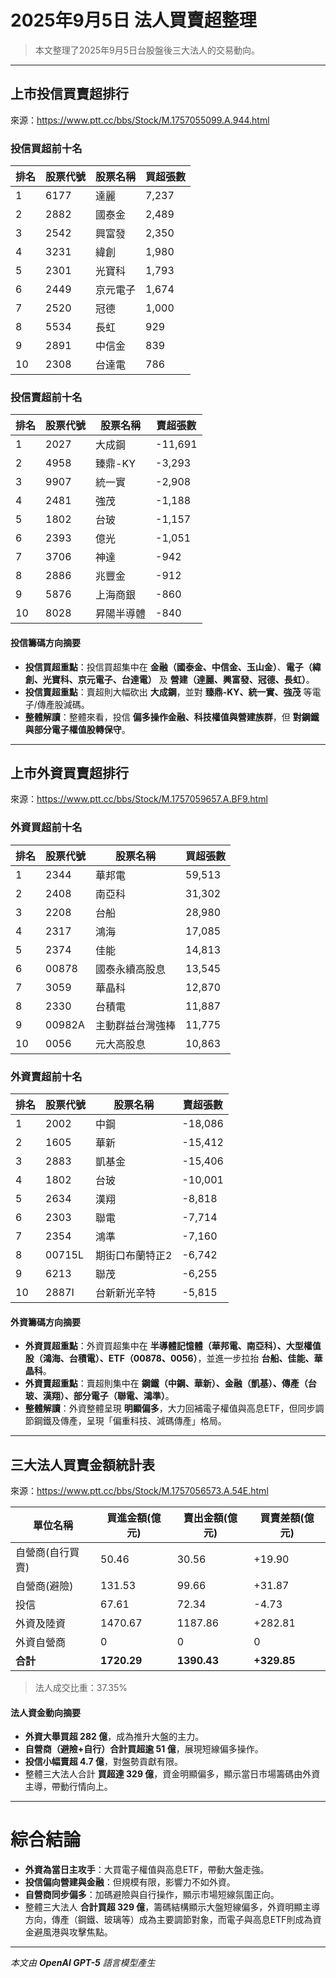 # 2025年9月5日 法人買賣超整理

> 本文整理了2025年9月5日台股盤後三大法人的交易動向。

---

## 上市投信買賣超排行
來源：<https://www.ptt.cc/bbs/Stock/M.1757055099.A.944.html>

### 投信買超前十名
| 排名 | 股票代號 | 股票名稱   | 買超張數 |
|------|----------|------------|----------|
| 1    | 6177     | 達麗       | 7,237    |
| 2    | 2882     | 國泰金     | 2,489    |
| 3    | 2542     | 興富發     | 2,350    |
| 4    | 3231     | 緯創       | 1,980    |
| 5    | 2301     | 光寶科     | 1,793    |
| 6    | 2449     | 京元電子   | 1,674    |
| 7    | 2520     | 冠德       | 1,000    |
| 8    | 5534     | 長虹       | 929      |
| 9    | 2891     | 中信金     | 839      |
| 10   | 2308     | 台達電     | 786      |

### 投信賣超前十名
| 排名 | 股票代號 | 股票名稱   | 賣超張數 |
|------|----------|------------|----------|
| 1    | 2027     | 大成鋼     | -11,691  |
| 2    | 4958     | 臻鼎-KY    | -3,293   |
| 3    | 9907     | 統一實     | -2,908   |
| 4    | 2481     | 強茂       | -1,188   |
| 5    | 1802     | 台玻       | -1,157   |
| 6    | 2393     | 億光       | -1,051   |
| 7    | 3706     | 神達       | -942     |
| 8    | 2886     | 兆豐金     | -912     |
| 9    | 5876     | 上海商銀   | -860     |
| 10   | 8028     | 昇陽半導體 | -840     |

#### 投信籌碼方向摘要
- **投信買超重點**：投信買超集中在 **金融（國泰金、中信金、玉山金）**、**電子（緯創、光寶科、京元電子、台達電）** 及 **營建（達麗、興富發、冠德、長虹）**。
- **投信賣超重點**：賣超則大幅砍出 **大成鋼**，並對 **臻鼎-KY、統一實、強茂** 等電子/傳產股減碼。
- **整體解讀**：整體來看，投信 **偏多操作金融、科技權值與營建族群**，但 **對鋼鐵與部分電子權值股轉保守**。

---

## 上市外資買賣超排行
來源：<https://www.ptt.cc/bbs/Stock/M.1757059657.A.BF9.html>

### 外資買超前十名
| 排名 | 股票代號 | 股票名稱         | 買超張數 |
|------|----------|------------------|----------|
| 1    | 2344     | 華邦電           | 59,513   |
| 2    | 2408     | 南亞科           | 31,302   |
| 3    | 2208     | 台船             | 28,980   |
| 4    | 2317     | 鴻海             | 17,085   |
| 5    | 2374     | 佳能             | 14,813   |
| 6    | 00878    | 國泰永續高股息   | 13,545   |
| 7    | 3059     | 華晶科           | 12,870   |
| 8    | 2330     | 台積電           | 11,887   |
| 9    | 00982A   | 主動群益台灣強棒  | 11,775   |
| 10   | 0056     | 元大高股息       | 10,863   |

### 外資賣超前十名
| 排名 | 股票代號 | 股票名稱     | 賣超張數 |
|------|----------|--------------|----------|
| 1    | 2002     | 中鋼         | -18,086  |
| 2    | 1605     | 華新         | -15,412  |
| 3    | 2883     | 凱基金       | -15,406  |
| 4    | 1802     | 台玻         | -10,001  |
| 5    | 2634     | 漢翔         | -8,818   |
| 6    | 2303     | 聯電         | -7,714   |
| 7    | 2354     | 鴻準         | -7,160   |
| 8    | 00715L   | 期街口布蘭特正2 | -6,742   |
| 9    | 6213     | 聯茂         | -6,255   |
| 10   | 2887I    | 台新新光辛特  | -5,815   |

#### 外資籌碼方向摘要
- **外資買超重點**：外資買超集中在 **半導體記憶體（華邦電、南亞科）、大型權值股（鴻海、台積電）、ETF（00878、0056）**，並進一步拉抬 **台船、佳能、華晶科**。
- **外資賣超重點**：賣超則集中在 **鋼鐵（中鋼、華新）、金融（凱基）、傳產（台玻、漢翔）、部分電子（聯電、鴻準）**。
- **整體解讀**：外資整體呈現 **明顯偏多**，大力回補電子權值與高息ETF，但同步調節鋼鐵及傳產，呈現「偏重科技、減碼傳產」格局。

---

## 三大法人買賣金額統計表
來源：<https://www.ptt.cc/bbs/Stock/M.1757056573.A.54E.html>

| 單位名稱           | 買進金額(億元) | 賣出金額(億元) | 買賣差額(億元) |
|--------------------|----------------|----------------|----------------|
| 自營商(自行買賣)   | 50.46          | 30.56          | +19.90         |
| 自營商(避險)       | 131.53         | 99.66          | +31.87         |
| 投信               | 67.61          | 72.34          | -4.73          |
| 外資及陸資         | 1470.67        | 1187.86        | +282.81        |
| 外資自營商         | 0              | 0              | 0              |
| **合計**           | **1720.29**    | **1390.43**    | **+329.85**    |

> 法人成交比重：37.35%

#### 法人資金動向摘要
- **外資大舉買超 282 億**，成為推升大盤的主力。
- **自營商（避險+自行）合計買超逾 51 億**，展現短線偏多操作。
- **投信小幅賣超 4.7 億**，對盤勢貢獻有限。
- 整體三大法人合計 **買超達 329 億**，資金明顯偏多，顯示當日市場籌碼由外資主導，帶動行情向上。

---

# 綜合結論
- **外資為當日主攻手**：大買電子權值與高息ETF，帶動大盤走強。  
- **投信偏向營建與金融**：但規模有限，影響力不如外資。  
- **自營商同步偏多**：加碼避險與自行操作，顯示市場短線氛圍正向。  
- 整體三大法人 **合計買超 329 億**，籌碼結構顯示大盤短線偏多，外資明顯主導方向，傳產（鋼鐵、玻璃等）成為主要調節對象，而電子與高息ETF則成為資金避風港與攻擊焦點。

---

*本文由 **OpenAI GPT-5** 語言模型產生*
